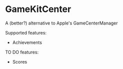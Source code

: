 GameKitCenter
=============

A (better?) alternative to Apple's GameCenterManager

Supported features:
 + Achievements

TO DO features:
 - Scores